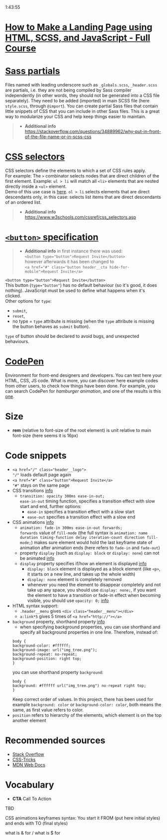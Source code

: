 1:43:55

# [How to Make a Landing Page using HTML, SCSS, and JavaScript - Full Course](https://www.youtube.com/watch?v=aoQ6S1a32j8)

# [Sass partials](https://sass-lang.com/guide)
Files named with leading underscore such as `_globals.scss`, `_header.scss` are partials, i.e. they are not being compiled by Sass compiler independently (in other words, they should not be generated into a CSS file separately). They need to be added (imported) in main SCSS file (here `style.scss`, through `@import`). You can create partial Sass files that contain little snippets of CSS that you can include in other Sass files. This is a great way to modularize your CSS and help keep things easier to maintain.

> * **Additional info** <https://stackoverflow.com/questions/34889962/why-put-in-front-of-the-file-name-or-in-scss-css>

# [CSS selectors](https://developer.mozilla.org/en-US/docs/Web/CSS/CSS_Selectors)
CSS selectors define the elements to which a set of CSS rules apply.<br>
For example: The `>` combinator selects nodes that are direct children of the first element. Example: `ul > li` will match all `<li>` elements that are nested directly inside a `<ul>` element.<br>
Demo of this use case is [here](https://css-tricks.com/almanac/selectors/c/child/). `ol > li` selects elements that are direct descendants only, in this case: selects list items that are direct descendants of an ordered list.

> * **Additional info** <https://www.w3schools.com/cssref/css_selectors.asp>

# [`<button>` specification](https://dev.to/clairecodes/why-its-important-to-give-your-html-button-a-type-58k9)
> * **Additional info** in first instance there was used:<br>
`<button type="button">Request Invite</button>`<br>
however afterwards it has been changed to<br>
`<a href="#" class="button header__cta hide-for-mobile">Request Invite</a>`

`<button type="button">Request Invite</button>`<br>
This button (`type="button"`) has no default behaviour (so it's good, it does nothing). JavaScript must be used to define what happens when it's clicked.<br>
Other options for `type`:
* `submit`,
* `reset`,
* no type = `type` attribute is missing (when the `type` attribute is missing the button behaves as `submit` button).

`type` of button should be declared to avoid bugs, and unexpected behaviours.

# [CodePen](https://codepen.io/)
Environment for front-end designers and developers. You can test here your HTML, CSS, JS code. What is more, you can discover here example codes from other users, to check how things have been done. For example, you can search CodePen for *hamburger animation*, and one of the results is this [one](https://codepen.io/samikeijonen/pen/jqvxdL).  

# Size
* **rem** (relative to font-size of the root element) is unit relative to main font-size (here seems it is 16px)

# Code snippets
* `<a href="/" class="header__logo">`<br>
`"/"` loads default page again
* `<a href="#" class="button">Request Invite</a>`<br>
`"#"` stays on the same page
* CSS transitions [info](https://www.w3schools.com/css/css3_transitions.asp)
  * `transition: opacity 300ms ease-in-out;`<br>
  `ease-in-out` timing function, specifies a transition effect with slow start and end, further options:
    * `ease-in` specifies a transition effect with a slow start
    * `ease-out` specifies a transition effect with a slow end
* CSS animations [info](https://developer.mozilla.org/en-US/docs/Web/CSS/CSS_Animations/Using_CSS_animations#using_animation_shorthand)
  * `animation: fade-in 300ms ease-in-out forwards;`<br>
`forwards` value of `fill-mode` (the full syntax is `animation: name duration timing-function delay iteration-count direction fill-mode;`) makes sure element would hold the last keyframe state of animation after animation ends (here refers to `fade-in` and `fade-out`)
  * property `display` (such as `display: block` or `display: none`) can not be animated [info](https://www.impressivewebs.com/animate-display-block-none/)
  * `display` property specifies if/how an element is displayed [info](https://www.w3schools.com/cssref/pr_class_display.asp)
    * `display: block` element is displayed as a block element (like `<p>`, it starts on a new line, and takes up the whole width)
    * `display: none` element is completely removed
    * whenever you need the element to disappear completely and not take up any space, you should use `display: none;`, if you want the element to have a transition or fade-in effect when becoming visible, you should use `opacity: 0;` [info](https://magnusbenoni.com/difference-between-display-visibility-opacity/)
* HTML syntax support:
  * `.header__menu` gives `<div class="header__menu"></div>`
  * `a:link*5` gives 5 times of `<a href="http://"></a>`
* `background` property, shorthand property [info](https://www.w3schools.com/css/css_background_shorthand.asp)
  * when specifying background properties, you can use shorthand and specify all background properties in one line. Therefore, instead of:
  ```
  body {
  background-color: #ffffff;
  background-image: url("img_tree.png");
  background-repeat: no-repeat;
  background-position: right top;
  }
  ```
  you can use shorthand property `background`:
  ```
  body {
  background: #ffffff url("img_tree.png") no-repeat right top;
  }
  ```
  Keep correct order of values. In this project, there has been used for example `background: color` or `background-color: color`, both means the same, as first value refers to color.
* `position` refers to hierarchy of the elements, which element is on the top another element

# Recommended sources
* [Stack Overflow](https://stackoverflow.com)
* [CSS-Tricks](https://css-tricks.com/)
* [MDN Web Docs](https://developer.mozilla.org/en-US/docs/Web/CSS)

# Vocabulary
* **CTA** Call To Action

TBD

CSS animations keyframes
syntax: You start it FROM (put here initial styles) and ends with TO (final styles)

what is & for / 
what is $ for